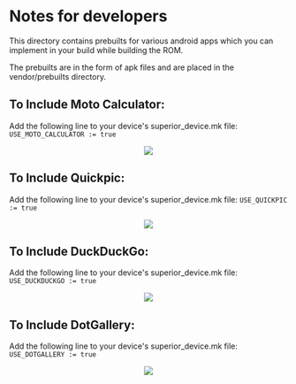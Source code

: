 Notes for developers
====================
This directory contains prebuilts for various android apps which you can implement in your build while building the ROM.

The prebuilts are in the form of apk files and are placed in the vendor/prebuilts directory.


To Include Moto Calculator:
--------------------------

Add the following line to your device's superior_device.mk file:
`
USE_MOTO_CALCULATOR := true
`
<p align="center">
<img src="https://user-images.githubusercontent.com/29405483/216300624-ee3ad401-c7be-490c-8c21-486435a5aa40.png" />
</p>


To Include Quickpic:
--------------------

Add the following line to your device's superior_device.mk file:
`
USE_QUICKPIC := true
`
<p align="center">
<img src="https://user-images.githubusercontent.com/29405483/217512230-d7c2da50-0580-421f-88a1-282b02f62067.png" />
</p>

To Include DuckDuckGo:
----------------------

Add the following line to your device's superior_device.mk file:
`
USE_DUCKDUCKGO := true
`
<p align="center">
<img src="https://user-images.githubusercontent.com/29405483/217515826-cdb633f9-c113-4f64-a6c2-23e6ce650bb6.png" />
</p>

To Include DotGallery:
---------------------

Add the following line to your device's superior_device.mk file:
`
USE_DOTGALLERY := true
`
<p align="center">
<img src="https://github.com/SuperiorOS/android_vendor_prebuilts/assets/29405483/18d951d0-5bb7-4340-9760-4ee1b2f3873f" />
</p>